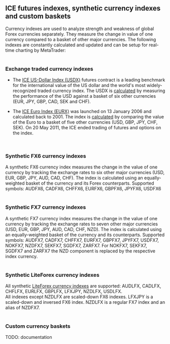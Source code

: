 
## ICE futures indexes, synthetic currency indexes and custom baskets

Currency indexes are used to analyze strength and weakness of global Forex currencies separately. They measure the change in
value of one currency compared to a basket of other major currencies. The following indexes are constantly calculated and
updated and can be setup for real-time charting by MetaTrader:
<br>
<br>

### Exchange traded currency indexes
- The <a href="https://www.theice.com/publicdocs/futures_us/USDX_Futures_Contract.pdf" target="_blank">ICE US-Dollar Index
(USDX)</a> futures contract is a leading benchmark for the international value of the US dollar and the world's most
widely-recognized traded currency index. The USDX is <a href="http://www.forexltd.co.uk/trade/contrspec/usdx/" target="_blank">
calculated</a> by measuring the performance of the USD against a basket of six other currencies (EUR, JPY, GBP, CAD, SEK
and CHF).

- The <a href="http://web.archive.org/web/20111213011531if_/https://www.theice.com/publicdocs/rulebooks/futures_us/24_ICE_Futures_EURO_Index.pdf" target="_blank">
ICE Euro Index (EURX)</a> was launched on 13 January 2006 and calculated back to 2001. The index is
<a href="http://www.forexltd.co.uk/trade/contrspec/eurx/" target="_blank">calculated</a> by comparing the value of the Euro
to a basket of five other currencies (USD, GBP, JPY, CHF, SEK). On 20 May 2011, the ICE ended trading of futures and options
on the index.
<br>

### Synthetic FX6 currency indexes
A synthetic FX6 currency index measures the change in the value of one currency by tracking the exchange rates to six other
major currencies (USD, EUR, GBP, JPY, AUD, CAD, CHF). The index is calculated using an equally-weighted basket of the currency
and its Forex counterparts. Supported symbols: AUDFX6, CADFX6, CHFFX6, EURFX6, GBPFX6, JPYFX6, USDFX6
<br>
<br>

### Synthetic FX7 currency indexes
A synthetic FX7 currency index measures the change in the value of one currency by tracking the exchange rates to seven other
major currencies (USD, EUR, GBP, JPY, AUD, CAD, CHF, NZD). The index is calculated using an equally-weighted basket of the
currency and its counterparts. Supported symbols: AUDFX7, CADFX7, CHFFX7, EURFX7, GBPFX7, JPYFX7, USDFX7, NOKFX7, NZDFX7,
SEKFX7, SGDFX7, ZARFX7. For NOKFX7, SEKFX7, SGDFX7 and ZARFX7 the NZD component is replaced by the respective index currency.
<br>
<br>

### Synthetic LiteForex currency indexes
All synthetic <a href="http://web.archive.org/web/20140421225104/http://www.liteforex.com/trading/trading-instruments/indices/" target="_blank">
LiteForex currency indexes</a> are supported: AUDLFX, CADLFX, CHFLFX, EURLFX, GBPLFX, LFXJPY, NZDLFX, USDLFX.<br>
All indexes except NZDLFX are scaled-down FX6 indexes. LFXJPY is a scaled-down and inversed FX6 index. NZDLFX is a regular 
FX7 index and an alias of NZDFX7.
<br>
<br>

### Custom currency baskets
TODO: documentation
<br>
<br>

